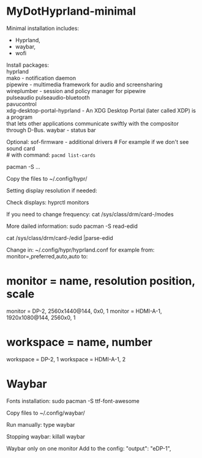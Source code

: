 # MyDotHyprland-minimal

Minimal installation includes:
- Hyprland,
- waybar,
- wofi

Install packages:  
hyprland  
mako - notification daemon  
pipewire - multimedia framework for audio and screensharing  
wireplumber - session and policy manager for pipewire  
pulseaudio
pulseaudio-bluetooth  
pavucontrol  
xdg-desktop-portal-hyprland - An XDG Desktop Portal (later called XDP) is a program  
that lets other applications communicate swiftly with the compositor through D-Bus.
waybar - status bar

Optional:
sof-firmware - additional drivers   # For example if we don't see sound card  
                                    # with command: `pacmd list-cards`

pacman -S ...

Copy the files to ~/.config/hypr/

Setting display resolution if needed:

Check displays:
hyprctl monitors

If you need to change frequency:
cat /sys/class/drm/card<NUMBER>-<interface>/modes

More dailed information:
sudo pacman -S read-edid

cat /sys/class/drm/card<NUMBER>-<interface>/edid |parse-edid 

Change in: ~/.config/hypr/hyprland.conf 
for example from:
monitor=,preferred,auto,auto
to:
# monitor = name, resolution position, scale
monitor = DP-2,     2560x1440@144, 0x0,    1
monitor = HDMI-A-1, 1920x1080@144, 2560x0, 1
# workspace = name, number
workspace = DP-2,     1
workspace = HDMI-A-1, 2

# Waybar

Fonts installation:
sudo pacman -S ttf-font-awesome

Copy files to ~/.config/waybar/

Run manually:
type waybar

Stopping waybar:
killall waybar

Waybar only on one monitor
Add to the config:
"output": "eDP-1",
